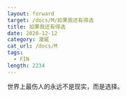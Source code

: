 ```yaml
---
layout: forward
target: /docs/M/如果我还有得选
title: 如果我还有得选
date: 2020-12-12
category: 漫威
cat_url: /docs/M
tags: 
  - FIN
length: 2234
---
```


世界上最伤人的永远不是现实，而是选择。
